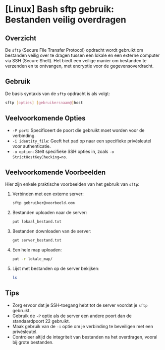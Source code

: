 # [Linux] Bash sftp gebruik: Bestanden veilig overdragen

## Overzicht
De `sftp` (Secure File Transfer Protocol) opdracht wordt gebruikt om bestanden veilig over te dragen tussen een lokale en een externe computer via SSH (Secure Shell). Het biedt een veilige manier om bestanden te verzenden en te ontvangen, met encryptie voor de gegevensoverdracht.

## Gebruik
De basis syntaxis van de `sftp` opdracht is als volgt:

```bash
sftp [opties] [gebruikersnaam@]host
```

## Veelvoorkomende Opties
- `-P port`: Specificeert de poort die gebruikt moet worden voor de verbinding.
- `-i identity_file`: Geeft het pad op naar een specifieke privésleutel voor authenticatie.
- `-o option`: Stelt specifieke SSH opties in, zoals `-o StrictHostKeyChecking=no`.

## Veelvoorkomende Voorbeelden
Hier zijn enkele praktische voorbeelden van het gebruik van `sftp`:

1. Verbinden met een externe server:
   ```bash
   sftp gebruiker@voorbeeld.com
   ```

2. Bestanden uploaden naar de server:
   ```bash
   put lokaal_bestand.txt
   ```

3. Bestanden downloaden van de server:
   ```bash
   get server_bestand.txt
   ```

4. Een hele map uploaden:
   ```bash
   put -r lokale_map/
   ```

5. Lijst met bestanden op de server bekijken:
   ```bash
   ls
   ```

## Tips
- Zorg ervoor dat je SSH-toegang hebt tot de server voordat je `sftp` gebruikt.
- Gebruik de `-P` optie als de server een andere poort dan de standaardpoort 22 gebruikt.
- Maak gebruik van de `-i` optie om je verbinding te beveiligen met een privésleutel.
- Controleer altijd de integriteit van bestanden na het overdragen, vooral bij grote bestanden.